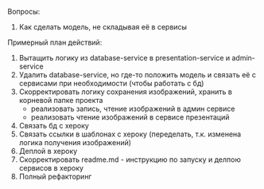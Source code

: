 Вопросы:
1. Как сделать модель, не складывая её в сервисы


Примерный план действий:
1. Вытащить логику из database-service в presentation-service и admin-service
2. Удалить database-service, но где-то положить модель и связать её
    с сервисами при необходимости (чтобы работать с бд)
3. Скорректировать логику сохранения изображений, хранить в корневой папке проекта
    * реализовать запись, чтение изображений в админ сервисе
    * реализовать чтение изображений в сервисе презентаций
4. Связать бд с хероку
5. Связать ссылки в шаблонах с хероку (переделать, т.к. изменена логика получения
    изображений)
5. Деплой в хероку
6. Скорректировать readme.md - инструкцию по запуску и делпою сервисов в хероку
7. Полный рефакторинг